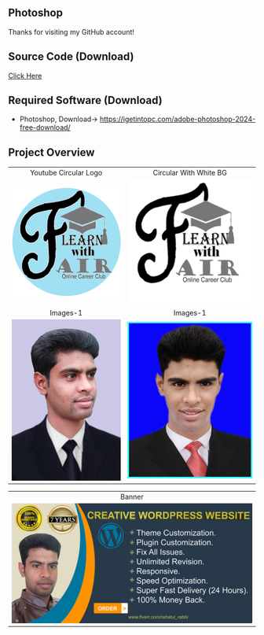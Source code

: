 ## Photoshop
Thanks for visiting my GitHub account!

## Source Code (Download)
[Click Here](https://mega.nz/folder/kCs3gLwD#OreAYeEeXeabncC4hIbz-g)

## Required Software (Download)
- Photoshop, Download-> https://igetintopc.com/adobe-photoshop-2024-free-download/


## Project Overview

|   |   |
|:---:|:---:|
|Youtube Circular Logo|Circular With White BG|
|![basic](https://github.com/learnwithfair/photoshop/blob/main/images/Learn%20With%20Fair%20Youtube%20Channel%20Logo%20(2).png)|![without BG](https://github.com/learnwithfair/photoshop/blob/main/images/Learn%20With%20Fair%20Youtube%20Channel%20Logo.png)|
|Images-1|Images-1|
|![rahatul](https://github.com/learnwithfair/photoshop/blob/main/images/rahatul.png)|![Rahat](https://github.com/learnwithfair/photoshop/blob/main/images/Rahat.jpg)|

|   |
|:---:|
| Banner |
|![banner](https://github.com/learnwithfair/photoshop/blob/main/images/wp.png)|

